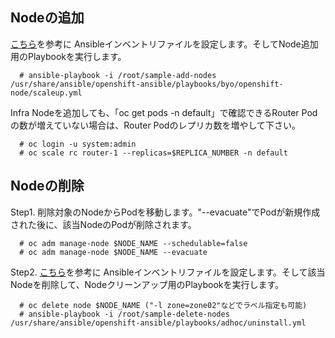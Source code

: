 ## Nodeの追加
[こちら](https://github.com/h-kojima/openshift/blob/master/ocp3u3/ansible/sample-ansible-hosts)を参考に
Ansibleインベントリファイルを設定します。そしてNode追加用のPlaybookを実行します。

```
  # ansible-playbook -i /root/sample-add-nodes /usr/share/ansible/openshift-ansible/playbooks/byo/openshift-node/scaleup.yml
```

Infra Nodeを追加しても、「oc get pods -n default」で確認できるRouter Podの数が増えていない場合は、Router Podのレプリカ数を増やして下さい。

```
  # oc login -u system:admin
  # oc scale rc router-1 --replicas=$REPLICA_NUMBER -n default
```


## Nodeの削除

Step1. 削除対象のNodeからPodを移動します。"--evacuate"でPodが新規作成された後に、該当NodeのPodが削除されます。
```
  # oc adm manage-node $NODE_NAME --schedulable=false
  # oc adm manage-node $NODE_NAME --evacuate 
```

Step2. [こちら](https://github.com/h-kojima/openshift/blob/master/ocp3u3/ansible/sample-ansible-hosts)を参考に
Ansibleインベントリファイルを設定します。そして該当Nodeを削除して、Nodeクリーンアップ用のPlaybookを実行します。

```
  # oc delete node $NODE_NAME ("-l zone=zone02"などでラベル指定も可能)
  # ansible-playbook -i /root/sample-delete-nodes /usr/share/ansible/openshift-ansible/playbooks/adhoc/uninstall.yml
```
